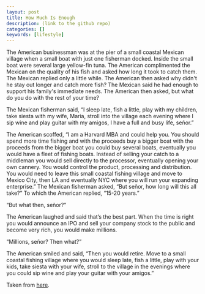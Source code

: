 ```yaml
---
layout: post
title: How Much Is Enough
description: (link to the github repo)
categories: []
keywords: [lifestyle]
---
```


The American businessman was at the pier of a small coastal Mexican village when a small boat with just one fisherman docked. Inside the small boat were several large yellow-fin tuna. The American complimented the Mexican on the quality of his fish and asked how long it took to catch them. The Mexican replied only a little while. The American then asked why didn't he stay out longer and catch more fish? The Mexican said he had enough to support his family's immediate needs. The American then asked, but what do you do with the rest of your time?

The Mexican fisherman said, “I sleep late, fish a little, play with my children, take siesta with my wife, Maria, stroll into the village each evening where I sip wine and play guitar with my amigos, I have a full and busy life, señor.”

The American scoffed, “I am a Harvard MBA and could help you. You should spend more time fishing and with the proceeds buy a bigger boat with the proceeds from the bigger boat you could buy several boats, eventually you would have a fleet of fishing boats. Instead of selling your catch to a middleman you would sell directly to the processor, eventually opening your own cannery. You would control the product, processing and distribution. You would need to leave this small coastal fishing village and move to Mexico City, then LA and eventually NYC where you will run your expanding enterprise.” The Mexican fisherman asked, “But señor, how long will this all take?” To which the American replied, “15-20 years.”

“But what then, señor?”

The American laughed and said that’s the best part. When the time is right you would announce an IPO and sell your company stock to the public and become very rich, you would make millions.

“Millions, señor? Then what?”

The American smiled and said, “Then you would retire. Move to a small coastal fishing village where you would sleep late, fish a little, play with your kids, take siesta with your wife, stroll to the village in the evenings where you could sip wine and play your guitar with your amigos.”

Taken from [here](https://agstakingco.gitbook.io/eth-2-0-staking-guide-medalla/eth-2.0-resources/how-much-is-enough).
